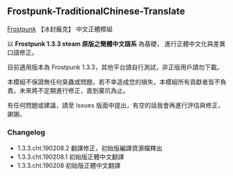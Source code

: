 ## Frostpunk-TraditionalChinese-Translate
 [Frostpunk](https://store.steampowered.com/app/323190/Frostpunk/) 【冰封龐克】 中文正體模組

以 **Frostpunk 1.3.3 steam 原版之簡體中文語系** 為基礎，
進行正體中文化與差異口語修正。

目前適用版本為 Frostpunk 1.3.3，其他平台請自行測試，非正版用戶請勿下載。

本模組不保證無任何臭蟲或問題，若不幸造成您的損失，本模組所有貢獻者皆不負責。未來將不定期進行修正，直到棄坑為止。

有任何問題或建議，請至 Issues 版面中提出，有空的話我會再進行評估與修正，謝謝。

### Changelog
* 1.3.3.cht.190208.2 翻譯修正，初始版編譯資源檔釋出
* 1.3.3.cht.190208.1 初始版正體中文翻譯
* 1.3.3.cht.190208 初始版正體中文翻譯

